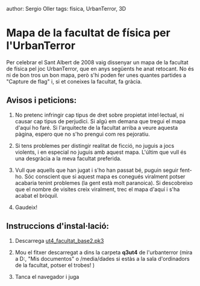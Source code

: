 author: Sergio Oller
tags: física, UrbanTerror, 3D

# Mapa de la facultat de física per l'UrbanTerror

Per celebrar el Sant Albert de 2008 vaig dissenyar un mapa de la 
facultat de física pel joc UrbanTerror, que en anys següents he anat 
retocant. No és ni de bon tros un bon mapa, però s'hi poden fer unes 
quantes partides a "Capture de flag" i, si et coneixes la facultat, fa 
gràcia.

## Avisos i peticions:

1. No pretenc infringir cap tipus de dret sobre propietat 
intel·lectual, ni causar cap tipus de perjudici. Si algú em demana que 
tregui el mapa d'aquí ho faré. Si l'arquitecte de la facultat arriba a 
veure aquesta pàgina, espero que no s'ho prengui com res pejoratiu.

2. Si tens problemes per distingir realitat de ficció, no juguis a jocs 
violents, i en especial no juguis amb aquest mapa. L'últim que vull és 
una desgràcia a la meva facultat preferida.

3. Vull que aquells que han jugat i s'ho han passat bé, puguin seguir 
fent-ho. Sóc conscient que si aquest mapa es conegués viralment potser 
acabaria tenint problemes (la gent està molt paranoica). Si descobreixo 
que el nombre de visites creix viralment, trec el mapa d'aquí i s'ha 
acabat el bròquil.

4. Gaudeix!

## Instruccions d'instal·lació:

1. Descarrega [ut4_facultat_base2.pk3](/mypermanent.php?slug=ut4_facultat_base2.pk3)

2. Mou el fitxer descarregat a dins la carpeta **q3ut4** de 
l'urbanterror (mira a D:, "Mis documentos" o /media/dades si estàs a la 
sala d'ordinadors de la facultat, potser el trobes! )

3. Tanca el navegador i juga

